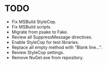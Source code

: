 TODO
====

- Fix MSBuild StyleCop.
- Fix MSBuild scripts.
- Migrate from psake to Fake.
- Review all SuppressMessage directives.
- Enable StyleCop for test libraries.
- Replace all empty method with "Blank line...".
- Review StyleCop settings.
- Remove NuGet.exe from repository.
